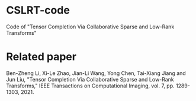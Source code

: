 # CSLRT-code
Code of "Tensor Completion Via Collaborative Sparse and Low-Rank Transforms"

# Related paper
Ben-Zheng Li, Xi-Le Zhao, Jian-Li Wang, Yong Chen, Tai-Xiang Jiang and Jun Liu, "Tensor Completion Via Collaborative Sparse and Low-Rank Transforms," IEEE Transactions on Computational Imaging, vol. 7, pp. 1289-1303, 2021.
